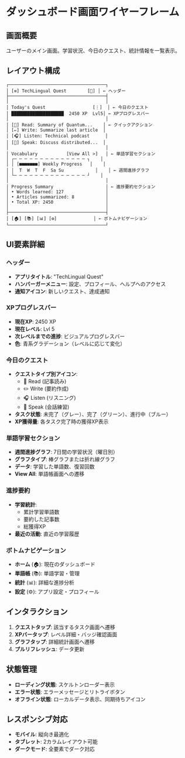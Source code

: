 # ダッシュボード画面ワイヤーフレーム

## 画面概要
ユーザーのメイン画面。学習状況、今日のクエスト、統計情報を一覧表示。

## レイアウト構成

```
┌─────────────────────────────────────┐
│ [≡] TechLingual Quest        [🔔] │ ← ヘッダー
├─────────────────────────────────────┤
│                                     │
│ Today's Quest                  [⋮]  │ ← 今日のクエスト
│ ████████████████████  2450 XP  Lvl5│ ← XPプログレスバー
│                                     │
│ [📖] Read: Summary of Quantum...    │ ← クイックアクション
│ [✏️] Write: Summarize last article  │
│ [🎧] Listen: Technical podcast      │
│ [💬] Speak: Discuss distributed...  │
│                                     │
│ Vocabulary           [View All >]   │ ← 単語学習セクション
│ ┌─ ─ ─ ─ ─ ─ ─ ─ ─ ─ ─ ─ ─ ─ ┐    │
│ │ [■■■■■■■] Weekly Progress   │    │
│ │  T  W  T  F  Sa Su            │    │ ← 週間進捗グラフ
│ └─ ─ ─ ─ ─ ─ ─ ─ ─ ─ ─ ─ ─ ─ ┘    │
│                                     │
│ Progress Summary                    │ ← 進捗要約セクション
│ • Words learned: 127                │
│ • Articles summarized: 8            │
│ • Total XP: 2450                    │
│                                     │
├─────────────────────────────────────┤
│ [🏠] [📚] [📊] [⚙️]              │ ← ボトムナビゲーション
└─────────────────────────────────────┘
```

## UI要素詳細

### ヘッダー
- **アプリタイトル**: "TechLingual Quest"
- **ハンバーガーメニュー**: 設定、プロフィール、ヘルプへのアクセス
- **通知アイコン**: 新しいクエスト、達成通知

### XPプログレスバー
- **現在XP**: 2450 XP
- **現在レベル**: Lvl 5
- **次レベルまでの進捗**: ビジュアルプログレスバー
- **色**: 青系グラデーション（レベルに応じて変化）

### 今日のクエスト
- **クエストタイプ別アイコン**:
  - 📖 Read (記事読み)
  - ✏️ Write (要約作成)
  - 🎧 Listen (リスニング)
  - 💬 Speak (会話練習)
- **タスク状態**: 未完了（グレー）、完了（グリーン）、進行中（ブルー）
- **XP獲得量**: 各タスク完了時の獲得XP表示

### 単語学習セクション
- **週間進捗グラフ**: 7日間の学習状況（曜日別）
- **グラフタイプ**: 棒グラフまたは折れ線グラフ
- **データ**: 学習した単語数、復習回数
- **View All**: 単語帳画面への遷移

### 進捗要約
- **学習統計**:
  - 累計学習単語数
  - 要約した記事数
  - 総獲得XP
- **最近の活動**: 直近の学習履歴

### ボトムナビゲーション
- **ホーム** (🏠): 現在のダッシュボード
- **単語帳** (📚): 単語学習・管理
- **統計** (📊): 詳細な進捗分析
- **設定** (⚙️): アプリ設定・プロフィール

## インタラクション

1. **クエストタップ**: 該当するタスク画面へ遷移
2. **XPバータップ**: レベル詳細・バッジ確認画面
3. **グラフタップ**: 詳細統計画面へ遷移
4. **プルリフレッシュ**: データ更新

## 状態管理

- **ローディング状態**: スケルトンローダー表示
- **エラー状態**: エラーメッセージとリトライボタン
- **オフライン状態**: ローカルデータ表示、同期待ちアイコン

## レスポンシブ対応

- **モバイル**: 縦向き最適化
- **タブレット**: 2カラムレイアウト可能
- **ダークモード**: 全要素でダーク対応